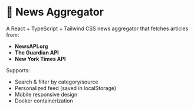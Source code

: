 # 📰 News Aggregator

A React + TypeScript + Tailwind CSS news aggregator that fetches articles from:
- **NewsAPI.org**
- **The Guardian API**
- **New York Times API**

Supports:
- Search & filter by category/source
- Personalized feed (saved in localStorage)
- Mobile responsive design
- Docker containerization

